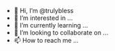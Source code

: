 - 👋 Hi, I’m @trulybless
- 👀 I’m interested in ...
- 🌱 I’m currently learning ...
- 💞️ I’m looking to collaborate on ...
- 📫 How to reach me ...

<!---
trulybless/trulybless is a ✨ special ✨ repository because its `README.md` (this file) appears on your GitHub profile.
You can click the Preview link to take a look at your changes.
--->
